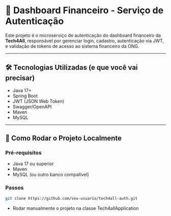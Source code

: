 # 🔐 Dashboard Financeiro - Serviço de Autenticação

Este projeto é o microserviço de autenticação do dashboard financeiro da **Tech4All**, responsável por gerenciar login, cadastro, autenticação via JWT, e validação de tokens de acesso ao sistema financeiro da ONG.

---

## 🛠️ Tecnologias Utilizadas (e que você vai precisar)

- Java 17+
- Spring Boot
- JWT (JSON Web Token)
- Swagger/OpenAPI
- Maven
- MySQL

---

## 🚀 Como Rodar o Projeto Localmente

### Pré-requisitos

- Java 17 ou superior
- Maven
- MySQL (ou outro banco compatível)

### Passos

```bash
git clone https://github.com/seu-usuario/tech4all-auth.git
```
- Rodar manualmente o projeto na classe Tech4allApplication

